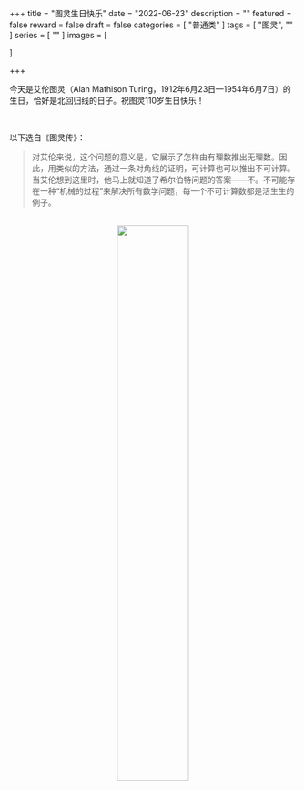 +++
title = "图灵生日快乐"
date = "2022-06-23"
description = ""
featured = false
reward = false
draft = false
categories = [
  "普通类"
]
tags = [
 "图灵",
 ""
]
series = [
 ""
]
images = [

]

+++



<!--more-->

今天是艾伦图灵（Alan Mathison Turing，1912年6月23日—1954年6月7日）的生日，恰好是北回归线的日子。祝图灵110岁生日快乐！

<br>

以下选自《图灵传》：

> 对艾伦来说，这个问题的意义是，它展示了怎样由有理数推出无理数。因此，用类似的方法，通过一条对角线的证明，可计算也可以推出不可计算。当艾伦想到这里时，他马上就知道了希尔伯特问题的答案——不。不可能存在一种“机械的过程”来解决所有数学问题，每一个不可计算数都是活生生的例子。

<br>

<div align=center>
<img src="/images/turing.webp"  width="50%" />  
</div>


